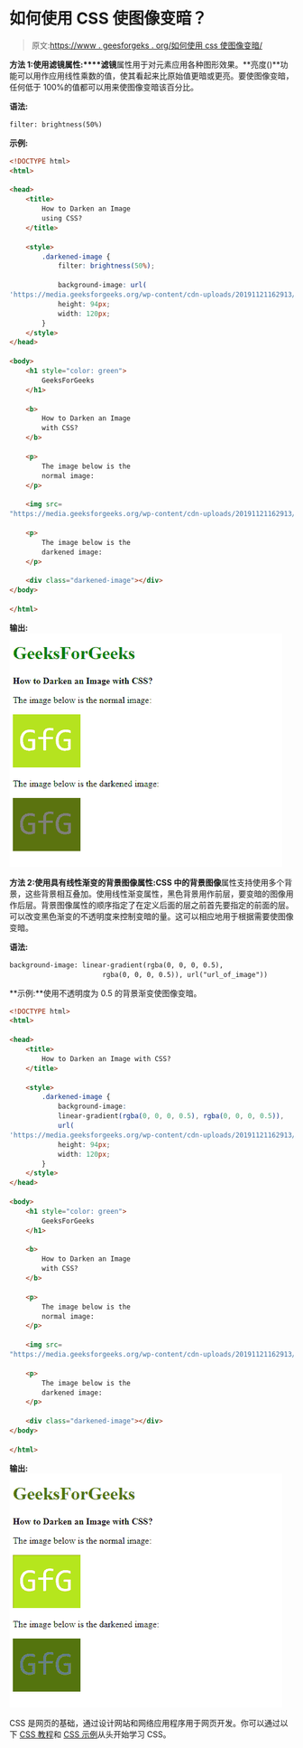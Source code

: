 # 如何使用 CSS 使图像变暗？

> 原文:[https://www . geesforgeks . org/如何使用 css 使图像变暗/](https://www.geeksforgeeks.org/how-to-darken-an-image-using-css/)

**方法 1:使用滤镜属性:****滤镜**属性用于对元素应用各种图形效果。**亮度()**功能可以用作应用线性乘数的值，使其看起来比原始值更暗或更亮。要使图像变暗，任何低于 100%的值都可以用来使图像变暗该百分比。

**语法:**

```html
filter: brightness(50%)
```

**示例:**

```html
<!DOCTYPE html>
<html>

<head>
    <title>
        How to Darken an Image
        using CSS?
    </title>

    <style>
        .darkened-image {
            filter: brightness(50%);

            background-image: url(
'https://media.geeksforgeeks.org/wp-content/cdn-uploads/20191121162913/s11.png');
            height: 94px;
            width: 120px;
        }
    </style>
</head>

<body>
    <h1 style="color: green">
        GeeksForGeeks
    </h1>

    <b>
        How to Darken an Image
        with CSS?
    </b>

    <p>
        The image below is the
        normal image:
    </p>

    <img src=
"https://media.geeksforgeeks.org/wp-content/cdn-uploads/20191121162913/s11.png">

    <p>
        The image below is the
        darkened image:
    </p>

    <div class="darkened-image"></div>
</body>

</html>
```

**输出:**
![using-filter](img/7c144838ca1fe06eda1858847d42f506.png)

**方法 2:使用具有线性渐变的背景图像属性:**CSS 中的**背景图像**属性支持使用多个背景，这些背景相互叠加。使用线性渐变属性，黑色背景用作前层，要变暗的图像用作后层。背景图像属性的顺序指定了在定义后面的层之前首先要指定的前面的层。
可以改变黑色渐变的不透明度来控制变暗的量。这可以相应地用于根据需要使图像变暗。

**语法:**

```html
background-image: linear-gradient(rgba(0, 0, 0, 0.5),
                       rgba(0, 0, 0, 0.5)), url("url_of_image"))
```

**示例:**使用不透明度为 0.5 的背景渐变使图像变暗。

```html
<!DOCTYPE html>
<html>

<head>
    <title>
        How to Darken an Image with CSS?
    </title>

    <style>
        .darkened-image {
            background-image: 
            linear-gradient(rgba(0, 0, 0, 0.5), rgba(0, 0, 0, 0.5)),
            url(
'https://media.geeksforgeeks.org/wp-content/cdn-uploads/20191121162913/s11.png');
            height: 94px;
            width: 120px;
        }
    </style>
</head>

<body>
    <h1 style="color: green">
        GeeksForGeeks
    </h1>

    <b>
        How to Darken an Image
        with CSS?
    </b>

    <p>
        The image below is the
        normal image:
    </p>

    <img src=
"https://media.geeksforgeeks.org/wp-content/cdn-uploads/20191121162913/s11.png">

    <p>
        The image below is the
        darkened image:
    </p>

    <div class="darkened-image"></div>
</body>

</html>
```

**输出:**
![using-multiple-bg](img/f7930ace44ef28f0c55b4153482bd645.png)

CSS 是网页的基础，通过设计网站和网络应用程序用于网页开发。你可以通过以下 [CSS 教程](https://www.geeksforgeeks.org/css-tutorials/)和 [CSS 示例](https://www.geeksforgeeks.org/css-examples/)从头开始学习 CSS。